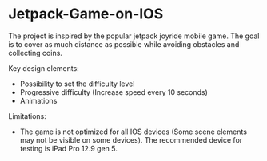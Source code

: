 # Jetpack-Game-on-IOS
The project is inspired by the popular jetpack joyride mobile game. The goal is to cover as much distance as possible while avoiding obstacles and collecting coins.

Key design elements:
- Possibility to set the difficulty level
- Progressive difficulty (Increase speed every 10 seconds)
- Animations

Limitations:
- The game is not optimized for all IOS devices (Some scene elements may not be visible on some devices). The recommended device for testing is iPad Pro 12.9 gen 5.
